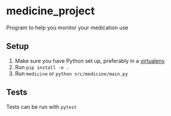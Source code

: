 # medicine_project
Program to help you monitor your medication use

## Setup

1. Make sure you have Python set up, preferably in a [virtualenv](https://virtualenv.pypa.io/en/latest/user_guide.html)
2. Run `pip install -e .`
3. Run `medicine` or `python src/medicine/main.py`

## Tests

Tests can be run with `pytest`
